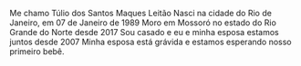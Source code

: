 Me chamo Túlio dos Santos Maques Leitão
Nasci na cidade do Rio de Janeiro, em 07 de Janeiro de 1989
Moro em Mossoró no estado do Rio Grande do Norte desde 2017
Sou casado e eu e minha esposa estamos juntos desde 2007
Minha esposa está grávida e estamos esperando nosso primeiro bebê.